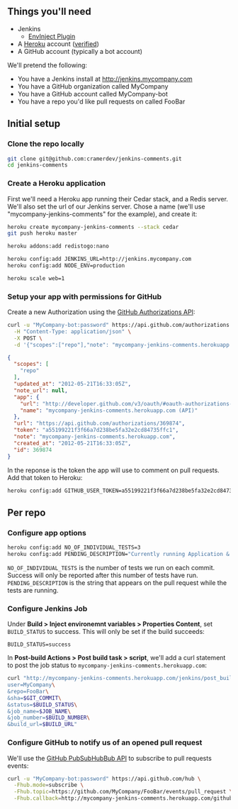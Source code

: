 ## Things you'll need

* Jenkins
  * [EnvInject Plugin](https://wiki.jenkins-ci.org/display/JENKINS/EnvInject+Plugin)
* A [Heroku](http://heroku.com) account ([verified](https://devcenter.heroku.com/articles/account-verification))
* A GitHub account (typically a bot account)

We'll pretend the following:

* You have a Jenkins install at http://jenkins.mycompany.com
* You have a GitHub organization called MyCompany
* You have a GitHub account called MyCompany-bot
* You have a repo you'd like pull requests on called FooBar

## Initial setup

### Clone the repo locally

```sh
git clone git@github.com:cramerdev/jenkins-comments.git
cd jenkins-comments 
```

### Create a Heroku application

First we'll need a Heroku app running their Cedar stack, and a Redis
server. We'll also set the url of our Jenkins server. Chose a name
(we'll use "mycompany-jenkins-comments" for the example), and create it:

```sh
heroku create mycompany-jenkins-comments --stack cedar
git push heroku master

heroku addons:add redistogo:nano

heroku config:add JENKINS_URL=http://jenkins.mycompany.com
heroku config:add NODE_ENV=production

heroku scale web=1
```

### Setup your app with permissions for GitHub

Create a new Authorization using the [GitHub Authorizations API](http://developer.github.com/v3/oauth/#create-a-new-authorization):

```sh
curl -u "MyCompany-bot:password" https://api.github.com/authorizations \
  -H "Content-Type: application/json" \
  -X POST \
  -d '{"scopes":["repo"],"note": "mycompany-jenkins-comments.herokuapp.com"}'
```

```json
{
  "scopes": [
    "repo"
  ],
  "updated_at": "2012-05-21T16:33:05Z",
  "note_url": null,
  "app": {
    "url": "http://developer.github.com/v3/oauth/#oauth-authorizations-api",
    "name": "mycompany-jenkins-comments.herokuapp.com (API)"
  },
  "url": "https://api.github.com/authorizations/369874",
  "token": "a55199221f3f66a7d238be5fa32e2cd84735ffc1",
  "note": "mycompany-jenkins-comments.herokuapp.com",
  "created_at": "2012-05-21T16:33:05Z",
  "id": 369874
}
```

In the reponse is the token the app will use to comment on pull
requests. Add that token to Heroku:

```sh
heroku config:add GITHUB_USER_TOKEN=a55199221f3f66a7d238be5fa32e2cd84735ffc1
```

## Per repo

### Configure app options

```sh
heroku config:add NO_OF_INDIVIDUAL_TESTS=3
heroku config:add PENDING_DESCRIPTION="Currently running Application & Logic Unit Tests and Functional Tests on Jenkins"
```

`NO_OF_INDIVIDUAL_TESTS` is the number of tests we run on each commit. Success will only be reported after this number of tests have run.
`PENDING_DESCRIPTION` is the string that appears on the pull request while the tests are running.

### Configure Jenkins Job

Under **Build > Inject environemnt variables > Properties Content**, set `BUILD_STATUS` to
success. This will only be set if the build succeeds:

```
BUILD_STATUS=success
```

In **Post-build Actions > Post build task > script**, we'll add a curl
statement to post the job status to `mycompany-jenkins-comments.herokuapp.com`:

```sh
curl "http://mycompany-jenkins-comments.herokuapp.com/jenkins/post_build?\
user=MyCompany\
&repo=FooBar\
&sha=$GIT_COMMIT\
&status=$BUILD_STATUS\
&job_name=$JOB_NAME\
&job_number=$BUILD_NUMBER\
&build_url=$BUILD_URL"
```

### Configure GitHub to notify us of an opened pull request

We'll use the [GitHub PubSubHubBub API](https://github.com/github/github-services/issues/166) to subscribe to pull requests
events:

```sh
curl -u "MyCompany-bot:password" https://api.github.com/hub \
  -Fhub.mode=subscribe \
  -Fhub.topic=https://github.com/MyCompany/FooBar/events/pull_request \
  -Fhub.callback=http://mycompany-jenkins-comments.herokuapp.com/github/post_receive
```

